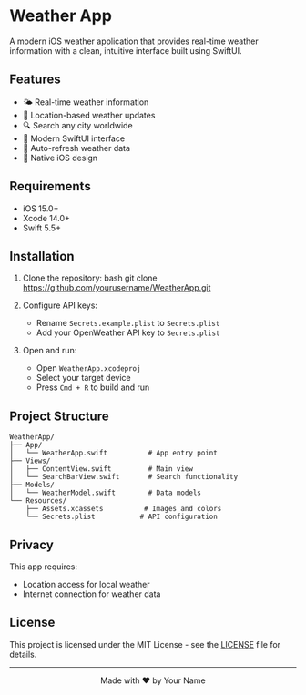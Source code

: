 # Weather App

A modern iOS weather application that provides real-time weather information with a clean, intuitive interface built using SwiftUI.

## Features

- 🌤 Real-time weather information
- 📍 Location-based weather updates
- 🔍 Search any city worldwide
- 🎨 Modern SwiftUI interface
- 🔄 Auto-refresh weather data
- 📱 Native iOS design

## Requirements

- iOS 15.0+
- Xcode 14.0+
- Swift 5.5+

## Installation

1. Clone the repository:
bash
git clone https://github.com/yourusername/WeatherApp.git

2. Configure API keys:
   - Rename `Secrets.example.plist` to `Secrets.plist`
   - Add your OpenWeather API key to `Secrets.plist`

3. Open and run:
   - Open `WeatherApp.xcodeproj`
   - Select your target device
   - Press `Cmd + R` to build and run

## Project Structure

```
WeatherApp/
├── App/
│   └── WeatherApp.swift          # App entry point
├── Views/
│   ├── ContentView.swift         # Main view
│   └── SearchBarView.swift       # Search functionality
├── Models/
│   └── WeatherModel.swift        # Data models
└── Resources/
    ├── Assets.xcassets          # Images and colors
    └── Secrets.plist           # API configuration
```

## Privacy

This app requires:
- Location access for local weather
- Internet connection for weather data

## License

This project is licensed under the MIT License - see the [LICENSE](LICENSE) file for details.

---

<p align="center">
  Made with ❤️ by Your Name
</p>